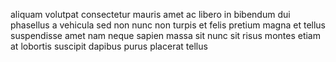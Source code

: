 aliquam volutpat consectetur mauris amet ac libero in bibendum dui phasellus a
vehicula sed non nunc non turpis et felis pretium magna et tellus suspendisse
amet nam neque sapien massa sit nunc sit risus montes etiam at lobortis
suscipit dapibus purus placerat tellus